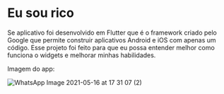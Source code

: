 # Eu sou rico

Se aplicativo foi desenvolvido em Flutter que é o framework criado pelo Google que permite construir aplicativos Android e iOS com apenas um código. Esse projeto foi feito para que eu possa entender melhor como funciona o widgets e melhorar minhas habilidades. 

Imagem do app: 


![WhatsApp Image 2021-05-16 at 17 31 07 (2)](https://user-images.githubusercontent.com/61952617/119178290-e1467b80-ba43-11eb-840a-864cc5307af1.jpeg)
